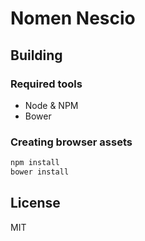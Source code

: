 # Nomen Nescio

## Building

### Required tools

* Node & NPM
* Bower

### Creating browser assets

```bash
npm install
bower install
```

## License

MIT


